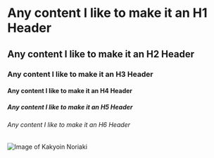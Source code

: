 # Any content I like to make it an H1 Header
## Any content I like to make it an H2 Header
### Any content I like to make it an H3 Header
#### Any content I like to make it an H4 Header
##### Any content I like to make it an H5 Header
###### Any content I like to make it an H6 Header

![Image of Kakyoin Noriaki](https://static.jojowiki.com/images/thumb/6/67/latest/20240807163352/Kakyoin_Infobox_Manga.png/800px-Kakyoin_Infobox_Manga.png)
